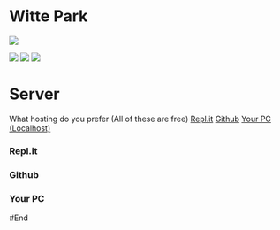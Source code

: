 # Witte Park

![](https://pandao.github.io/editor.md/images/logos/editormd-logo-180x180.png)

![](https://img.shields.io/github/stars/pandao/editor.md.svg) ![](https://img.shields.io/github/release/pandao/editor.md.svg) ![](https://img.shields.io/github/issues/pandao/editor.md.svg)


# Server
What hosting do you prefer (All of these are free)
[Repl.it](#replit "Repl.it")
[Github](#github "Github")
[Your PC (Localhost)](#your-pc "Your PC (Localhost)")

### Repl.it
### Github
### Your PC


#End
